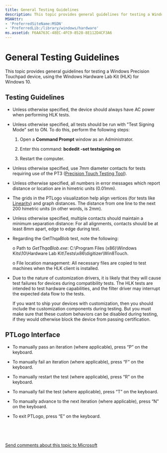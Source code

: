```yaml
---
title: General Testing Guidelines
description: This topic provides general guidelines for testing a Windows Precision Touchpad device, using the Windows Hardware Lab Kit (HLK) for Windows 10.
MSHAttr:
- 'PreferredSiteName:MSDN'
- 'PreferredLib:/library/windows/hardware'
ms.assetid: F6AA763C-48EC-4FC9-8528-8E112D4CF3A6
---
```


# General Testing Guidelines


This topic provides general guidelines for testing a Windows Precision Touchpad device, using the Windows Hardware Lab Kit (HLK) for Windows 10.

## Testing Guidelines


-   Unless otherwise specified, the device should always have AC power when performing HLK tests.

-   Unless otherwise specified, all tests should be run with "Test Signing Mode" set to ON. To do this, perform the following steps:

    1. Open a **Command Prompt** window as an Administrator.

    2. Enter this command: **bcdedit -set testsigning on**

    3. Restart the computer.

-   Unless otherwise specified, use 7mm diameter contacts for tests requiring use of the PT3 ([Precision Touch Testing Tool](touchscreen-hardware-requirements-and-vendor-information.md)).

-   Unless otherwise specified, all numbers in error messages which report distance or location are in himetric units (0.01mm).

-   The grids in the PTLogo visualization help align vertices (for tests like [Linearity](linearity.md)) and graph distances. The distance from one line to the next 200 himetric units (in other words, is 2mm).

-   Unless otherwise specified, multiple contacts should maintain a minimum separation distance: For all alignments, contacts should be at least 8mm apart, edge to edge during test.

-   Regarding the GetThqaBlob test, note the following:

    o Path to *GetThqaBlob.exe*: C:\\Program Files (x86)\\Windows Kits\\10\\Hardware Lab Kit\\Tests\\x86\\digitizer\\Win8Touch.

    o File location management: All necessary files are copied to test machines when the HLK client is installed.

-   Due to the nature of customization drivers, it is likely that they will cause test failures for devices during compatibility tests. The HLK tests are intended to test hardware capabilities, and the filter driver may interrupt the expected data flow to the tests.

    If you want to ship your devices with customization, then you should include the customization components during testing. But you must make sure that these custom behaviors can be disabled during testing, if they would otherwise block the device from passing certification.

## PTLogo Interface


-   To manually pass an iteration (where applicable), press “P” on the keyboard.

-   To manually fail an iteration (where applicable), press “F” on the keyboard.

-   To manually restart the test (where applicable), press “R” on the keyboard.

-   To manually fail the test (where applicable), press “T” on the keyboard.

-   To manually advance to the next iteration (where applicable), press “N” on the keyboard.

-   To exit PTLogo, press “E” on the keyboard.

 

 

[Send comments about this topic to Microsoft](mailto:wsddocfb@microsoft.com?subject=Documentation%20feedback%20%5Bp_WEG_Hardware\p_weg_hardware%5D:%20General%20Testing%20Guidelines%20%20RELEASE:%20%285/9/2016%29&body=%0A%0APRIVACY%20STATEMENT%0A%0AWe%20use%20your%20feedback%20to%20improve%20the%20documentation.%20We%20don't%20use%20your%20email%20address%20for%20any%20other%20purpose,%20and%20we'll%20remove%20your%20email%20address%20from%20our%20system%20after%20the%20issue%20that%20you're%20reporting%20is%20fixed.%20While%20we're%20working%20to%20fix%20this%20issue,%20we%20might%20send%20you%20an%20email%20message%20to%20ask%20for%20more%20info.%20Later,%20we%20might%20also%20send%20you%20an%20email%20message%20to%20let%20you%20know%20that%20we've%20addressed%20your%20feedback.%0A%0AFor%20more%20info%20about%20Microsoft's%20privacy%20policy,%20see%20http://privacy.microsoft.com/default.aspx. "Send comments about this topic to Microsoft")




